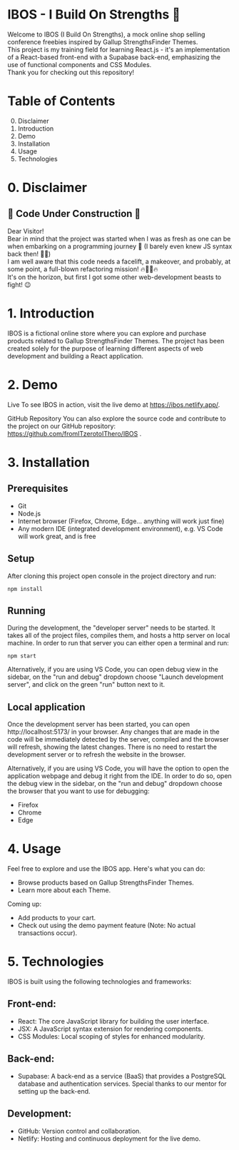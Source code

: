 # IBOS - I Build On Strengths 🚀

Welcome to IBOS (I Build On Strengths), a mock online shop selling conference freebies inspired by Gallup StrengthsFinder Themes.    
This project is my training field for learning React.js - it's an implementation of a React-based front-end with a Supabase back-end, emphasizing the use of functional components and CSS Modules.    
Thank you for checking out this repository!

# Table of Contents

0.  Disclaimer
1.  Introduction
2.   Demo
3.   Installation
4.   Usage
5.   Technologies

# 0. Disclaimer
## 🚧 Code Under Construction 🚧
Dear Visitor!  
Bear in mind that the project was started when I was as fresh as one can be when embarking on a programming journey 🐤 (I barely even knew JS syntax back then! 🤦‍♀️)  
I am well aware that this code needs a facelift, a makeover, and probably, at some point, a full-blown refactoring mission! 🔥🧙‍♂🔥  
It's on the horizon, but first I got some other web-development beasts to fight! 😉

# 1. Introduction

IBOS is a fictional online store where you can explore and purchase products related to Gallup StrengthsFinder Themes. 
The project has been created solely for the purpose of learning different aspects of web development and building a React application. 

# 2. Demo
Live
To see IBOS in action, visit the live demo at https://ibos.netlify.app/.

GitHub Repository
You can also explore the source code and contribute to the project on our GitHub repository: https://github.com/fromITzerotoIThero/IBOS .

# 3. Installation
## Prerequisites

- Git
- Node.js
- Internet browser (Firefox, Chrome, Edge... anything will work just fine)
- Any modern IDE (integrated development environment), e.g. VS Code will work great, and is free

## Setup

After cloning this project open console in the project directory and run:

```
npm install
```

## Running

During the development, the "developer server" needs to be started. It takes all of the project files, compiles them, and hosts a http server on local machine. In order to run that server you can either open a terminal and run:

```
npm start
```

Alternatively, if you are using VS Code, you can open debug view in the sidebar, on the "run and debug" dropdown choose "Launch development server", and click on the green "run" button next to it.

## Local application

Once the development server has been started, you can open http://localhost:5173/ in your browser. Any changes that are made in the code will be immediately detected by the server, compiled and the browser will refresh, showing the latest changes. There is no need to restart the development server or to refresh the website in the browser.

Alternatively, if you are using VS Code, you will have the option to open the application webpage and debug it right from the IDE. In order to do so, open the debug view in the sidebar, on the "run and debug" dropdown choose the browser that you want to use for debugging:

- Firefox
- Chrome
- Edge

# 4. Usage

Feel free to explore and use the IBOS app. Here's what you can do:

- Browse products based on Gallup StrengthsFinder Themes.
- Learn more about each Theme.

Coming up:
- Add products to your cart.
- Check out using the demo payment feature (Note: No actual transactions occur).

 # 5. Technologies
 IBOS is built using the following technologies and frameworks:

## Front-end:
- React: The core JavaScript library for building the user interface.
- JSX: A JavaScript syntax extension for rendering components.
- CSS Modules: Local scoping of styles for enhanced modularity.

## Back-end:
- Supabase: A back-end as a service (BaaS) that provides a PostgreSQL database and authentication services. Special thanks to our mentor for setting up the back-end.

## Development:
- GitHub: Version control and collaboration.
- Netlify: Hosting and continuous deployment for the live demo.
  

